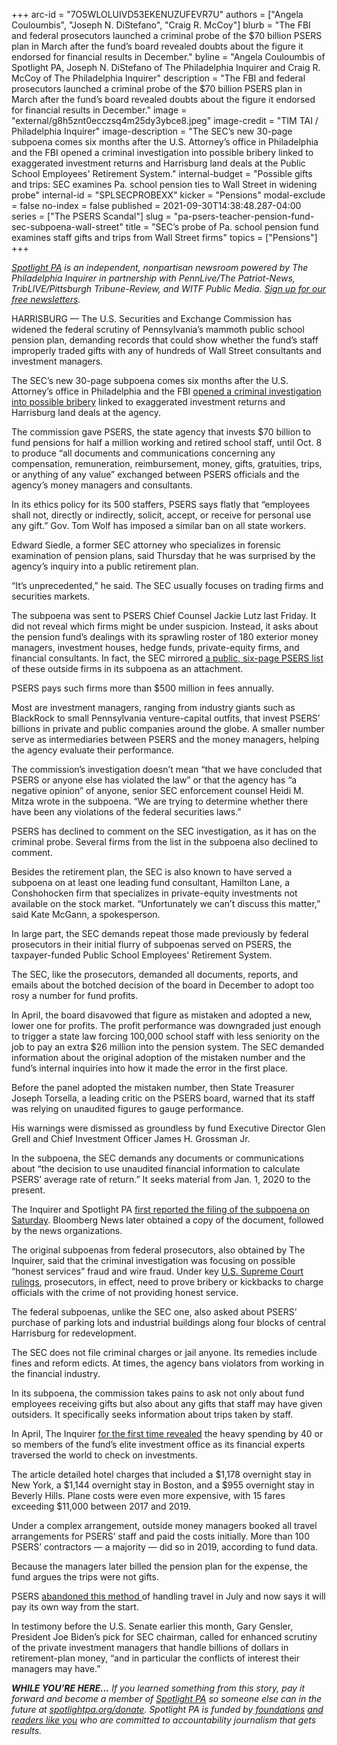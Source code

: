 +++
arc-id = "7O5WLOLUIVD53EKENUZUFEVR7U"
authors = ["Angela Couloumbis", "Joseph N. DiStefano", "Craig R. McCoy"]
blurb = "The FBI and federal prosecutors launched a criminal probe of the $70 billion PSERS plan in March after the fund’s board revealed doubts about the figure it endorsed for financial results in December."
byline = "Angela Couloumbis of Spotlight PA, Joseph N. DiStefano of The Philadelphia Inquirer and Craig R. McCoy of The Philadelphia Inquirer"
description = "The FBI and federal prosecutors launched a criminal probe of the $70 billion PSERS plan in March after the fund’s board revealed doubts about the figure it endorsed for financial results in December."
image = "external/g8h5znt0ecczsq4m25dy3ybce8.jpeg"
image-credit = "TIM TAI / Philadelphia Inquirer"
image-description = "The SEC’s new 30-page subpoena comes six months after the U.S. Attorney’s office in Philadelphia and the FBI opened a criminal investigation into possible bribery linked to exaggerated investment returns and Harrisburg land deals at the Public School Employees' Retirement System."
internal-budget = "Possible gifts and trips: SEC examines Pa. school pension ties to Wall Street in widening probe"
internal-id = "SPLSECPROBEXX"
kicker = "Pensions"
modal-exclude = false
no-index = false
published = 2021-09-30T14:38:48.287-04:00
series = ["The PSERS Scandal"]
slug = "pa-psers-teacher-pension-fund-sec-subpoena-wall-street"
title = "SEC’s probe of Pa. school pension fund examines staff gifts and trips from Wall Street firms"
topics = ["Pensions"]
+++

<a href="https://www.spotlightpa.org/"><i>Spotlight PA</i></a><i> is an independent, nonpartisan newsroom powered by The Philadelphia Inquirer in partnership with PennLive/The Patriot-News, TribLIVE/Pittsburgh Tribune-Review, and WITF Public Media. </i><a href="https://www.spotlightpa.org/newsletters"><i>Sign up for our free newsletters</i></a><i>.</i>

HARRISBURG — The U.S. Securities and Exchange Commission has widened the federal scrutiny of Pennsylvania’s mammoth public school pension plan, demanding records that could show whether the fund’s staff improperly traded gifts with any of hundreds of Wall Street consultants and investment managers.

The SEC’s new 30-page subpoena comes six months after the U.S. Attorney’s office in Philadelphia and the FBI <a href="https://www.spotlightpa.org/news/2021/06/pa-psers-fbi-investigation-irs-disclosures-real-estate-amended/" target="_blank">opened a criminal investigation into possible bribery</a> linked to exaggerated investment returns and Harrisburg land deals at the agency.

The commission gave PSERS, the state agency that invests $70 billion to fund pensions for half a million working and retired school staff, until Oct. 8 to produce “all documents and communications concerning any compensation, remuneration, reimbursement, money, gifts, gratuities, trips, or anything of any value” exchanged between PSERS officials and the agency’s money managers and consultants.

<script src="https://www.spotlightpa.org/embed.js" async></script><div data-spl-embed-version="1" data-spl-src="https://www.spotlightpa.org/embeds/newsletter/"></div>

In its ethics policy for its 500 staffers, PSERS says flatly that “employees shall not, directly or indirectly, solicit, accept, or receive for personal use any gift.” Gov. Tom Wolf has imposed a similar ban on all state workers.

Edward Siedle, a former SEC attorney who specializes in forensic examination of pension plans, said Thursday that he was surprised by the agency’s inquiry into a public retirement plan.

“It’s unprecedented,” he said. The SEC usually focuses on trading firms and securities markets.

The subpoena was sent to PSERS Chief Counsel Jackie Lutz last Friday. It did not reveal which firms might be under suspicion. Instead, it asks about the pension fund’s dealings with its sprawling roster of 180 exterior money managers, investment houses, hedge funds, private-equity firms, and financial consultants. In fact, the SEC mirrored <a href="https://www.psers.pa.gov/About/Investment/Documents/managerlisting/2021-03-31%20PSERS%20List%20of%20Managers.pdf">a public, six-page PSERS list</a> of these outside firms in its subpoena as an attachment.

PSERS pays such firms more than $500 million in fees annually.

Most are investment managers, ranging from industry giants such as BlackRock to small Pennsylvania venture-capital outfits, that invest PSERS’ billions in private and public companies around the globe. A smaller number serve as intermediaries between PSERS and the money managers, helping the agency evaluate their performance.

The commission’s investigation doesn’t mean “that we have concluded that PSERS or anyone else has violated the law” or that the agency has “a negative opinion” of anyone, senior SEC enforcement counsel Heidi M. Mitza wrote in the subpoena. “We are trying to determine whether there have been any violations of the federal securities laws.”

PSERS has declined to comment on the SEC investigation, as it has on the criminal probe. Several firms from the list in the subpoena also declined to comment.

Besides the retirement plan, the SEC is also known to have served a subpoena on at least one leading fund consultant, Hamilton Lane, a Conshohocken firm that specializes in private-equity investments not available on the stock market. “Unfortunately we can’t discuss this matter,” said Kate McGann, a spokesperson.

In large part, the SEC demands repeat those made previously by federal prosecutors in their initial flurry of subpoenas served on PSERS, the taxpayer-funded Public School Employees’ Retirement System.

The SEC, like the prosecutors, demanded all documents, reports, and emails about the botched decision of the board in December to adopt too rosy a number for fund profits.

In April, the board disavowed that figure as mistaken and adopted a new, lower one for profits. The profit performance was downgraded just enough to trigger a state law forcing 100,000 school staff with less seniority on the job to pay an extra $26 million into the pension system. The SEC demanded information about the original adoption of the mistaken number and the fund’s internal inquiries into how it made the error in the first place.

Before the panel adopted the mistaken number, then State Treasurer Joseph Torsella, a leading critic on the PSERS board, warned that its staff was relying on unaudited figures to gauge performance.

His warnings were dismissed as groundless by fund Executive Director Glen Grell and Chief Investment Officer James H. Grossman Jr.

In the subpoena, the SEC demands any documents or communications about “the decision to use unaudited financial information to calculate PSERS’ average rate of return.” It seeks material from Jan. 1, 2020 to the present.

The Inquirer and Spotlight PA <a href="https://www.spotlightpa.org/news/2021/09/pa-psers-teacher-pension-fund-sec-federal-investigation-gifts/" target="_blank">first reported the filing of the subpoena on Saturday</a>. Bloomberg News later obtained a copy of the document, followed by the news organizations.

The original subpoenas from federal prosecutors, also obtained by The Inquirer, said that the criminal investigation was focusing on possible “honest services” fraud and wire fraud. Under key <a href="https://www.law.cornell.edu/supct/html/08-1394.ZO.html">U.S. Supreme Court rulings</a>, prosecutors, in effect, need to prove bribery or kickbacks to charge officials with the crime of not providing honest service.

The federal subpoenas, unlike the SEC one, also asked about PSERS’ purchase of parking lots and industrial buildings along four blocks of central Harrisburg for redevelopment.

The SEC does not file criminal charges or jail anyone. Its remedies include fines and reform edicts. At times, the agency bans violators from working in the financial industry.

In its subpoena, the commission takes pains to ask not only about fund employees receiving gifts but also about any gifts that staff may have given outsiders. It specifically seeks information about trips taken by staff.

In April, The Inquirer <a href="https://www.inquirer.com/business/psers-pension-teachers-travel-expenses-sers-public-school-trips-cost-20210403.html">for the first time revealed</a> the heavy spending by 40 or so members of the fund’s elite investment office as its financial experts traversed the world to check on investments.

<script src="https://www.spotlightpa.org/embed.js" async></script><div data-spl-embed-version="1" data-spl-src="https://www.spotlightpa.org/embeds/donate/?teaser_text=If%20you%20learned%20something%20from%20this%20report%2C%20pay%20it%20forward%20and%20become%20a%20member%20of%20Spotlight%20PA%20so%20someone%20else%20can%20in%20the%20future."></div>


The article detailed hotel charges that included a $1,178 overnight stay in New York, a $1,144 overnight stay in Boston, and a $955 overnight stay in Beverly Hills. Plane costs were even more expensive, with 15 fares exceeding $11,000 between 2017 and 2019.

Under a complex arrangement, outside money managers booked all travel arrangements for PSERS’ staff and paid the costs initially. More than 100 PSERS’ contractors — a majority — did so in 2019, according to fund data.

Because the managers later billed the pension plan for the expense, the fund argues the trips were not gifts.

PSERS <a href="https://www.inquirer.com/news/psers-travel-costs-investments-reform-hotels-20210709.html">abandoned this method </a>of handling travel in July and now says it will pay its own way from the start.

In testimony before the U.S. Senate earlier this month, Gary Gensler, President Joe Biden’s pick for SEC chairman, called for enhanced scrutiny of the private investment managers that handle billions of dollars in retirement-plan money, “and in particular the conflicts of interest their managers may have.”

<i><b>WHILE YOU’RE HERE...</b></i><i> If you learned something from this story, pay it forward and become a member of </i><a href="https://www.spotlightpa.org/"><i>Spotlight PA</i></a><i> so someone else can in the future at </i><a href="https://www.spotlightpa.org/donate"><i>spotlightpa.org/donate</i></a><i>. Spotlight PA is funded by</i><a href="https://www.spotlightpa.org/support"><i> foundations</i></a><i> </i><a href="https://www.spotlightpa.org/support"><i>and readers like you</i></a><i> who are committed to accountability journalism that gets results.</i>
